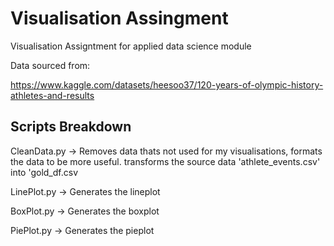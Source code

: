 # Visualisation Assingment
Visualisation Assigntment for applied data science module

Data sourced from: 

https://www.kaggle.com/datasets/heesoo37/120-years-of-olympic-history-athletes-and-results

## Scripts Breakdown

CleanData.py -> Removes data thats not used for my visualisations, formats the data to be more useful. transforms the source data 'athlete_events.csv' into 'gold_df.csv

LinePlot.py -> Generates the lineplot

BoxPlot.py -> Generates the boxplot

PiePlot.py -> Generates the pieplot
